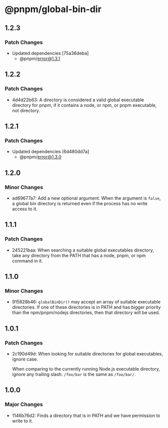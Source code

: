 # @pnpm/global-bin-dir

## 1.2.3

### Patch Changes

- Updated dependencies [75a36deba]
  - @pnpm/error@1.3.1

## 1.2.2

### Patch Changes

- 4d4d22b63: A directory is considered a valid global executable directory for pnpm, if it contains a node, or npm, or pnpm executable, not directory.

## 1.2.1

### Patch Changes

- Updated dependencies [6d480dd7a]
  - @pnpm/error@1.3.0

## 1.2.0

### Minor Changes

- ad69677a7: Add a new optional argument. When the argument is `false`, a global bin directory is returned even if the process has no write access to it.

## 1.1.1

### Patch Changes

- 245221baa: When searching a suitable global executables directory, take any directory from the PATH that has a node, pnpm, or npm command in it.

## 1.1.0

### Minor Changes

- 915828b46: `globalBinDir()` may accept an array of suitable executable directories.
  If one of these directories is in PATH and has bigger priority than the
  npm/pnpm/nodejs directories, then that directory will be used.

## 1.0.1

### Patch Changes

- 2c190d49d: When looking for suitable directories for global executables, ignore case.

  When comparing to the currently running Node.js executable directory,
  ignore any trailing slash. `/foo/bar` is the same as `/foo/bar/`.

## 1.0.0

### Major Changes

- 1146b76d2: Finds a directory that is in PATH and we have permission to write to it.
